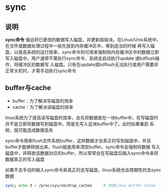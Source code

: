 # **sync**

## 说明

**sync命令** 强迫将已更改的数据写入磁盘，并更新超级块。在Linux/Unix系统中，在文件或数据处理过程中一般先放到内存缓冲区中，等到适当的时候
再写入磁盘，以提高系统的运行效率。sync命令则可用来强制将内存缓冲区中的数据立即写入磁盘中。用户通常不需执行sync命令，系统会自动执行update
或bdflush操作，将缓冲区的数据写 入磁盘。只有在update或bdflush无法执行或用户需要非正常关机时，才需手动执行sync命令

## buffer与cache

* buffer：为了解决写磁盘的效率
* cache：为了解决读磁盘的效率

linux系统为了提高读写磁盘的效率，会先将数据放在一块buffer中。在写磁盘时并不是立即将数据写到磁盘中，而是先写入这块buffer中了。此时如果重启
系统，就可能造成数据丢失

sync命令用来flush文件系统buffer，这样数据才会真正的写到磁盘中，并且buffer才能够释放出来，flush就是用来清空buffer。sync命令会强制将数据
写入磁盘中，并释放该数据对应的buffer，所以常常会在写磁盘后输入sync命令来将数据真正的写入磁盘

如果不去手动的输入sync命令来真正的去写磁盘，linux系统也会周期性的去sync数据

```bash
sync; echo 3 > /proc/sys/vm/drop_caches     # 清空Linux Buffer Cache
```